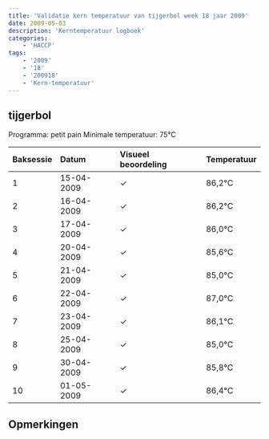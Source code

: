 ```yaml
---
title: 'Validatie kern temperatuur van tijgerbol week 18 jaar 2009'
date: 2009-05-03
description: 'Kerntemperatuur logboek'
categories:
    - 'HACCP'
tags:
    - '2009'
    - '18'
    - '200918'
    - 'Kern-temperatuur'
---
```


## tijgerbol

Programma: petit pain
Minimale temperatuur: 75°C

| Baksessie | Datum | Visueel beoordeling | Temperatuur |
|:---|:---|:---|:---|
| 1 | 15-04-2009 | &check; | 86,2°C |
| 2 | 16-04-2009 | &check; | 86,2°C |
| 3 | 17-04-2009 | &check; | 86,0°C |
| 4 | 20-04-2009 | &check; | 85,6°C |
| 5 | 21-04-2009 | &check; | 85,0°C |
| 6 | 22-04-2009 | &check; | 87,0°C |
| 7 | 23-04-2009 | &check; | 86,1°C |
| 8 | 25-04-2009 | &check; | 85,0°C |
| 9 | 30-04-2009 | &check; | 85,8°C |
| 10 | 01-05-2009 | &check; | 86,4°C |

## Opmerkingen



